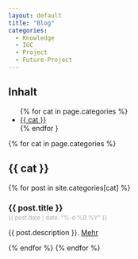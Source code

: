 ```yaml
---
layout: default
title: "Blog"
categories:
  - Knowledge
  - IGC
  - Project
  - Future-Project
---
```


<h2>Inhalt</h2>
<ul>
{% for cat in page.categories %}
  <li><a href="#{{ cat }}">{{ cat }}</a></li>
{% endfor }
</ul>

{% for cat in page.categories %}
<h2>{{ cat }}</h2>
  {% for post in site.categories[cat] %}
  <h3>{{ post.title }}</h3>
  <p style="margin-top:-1em; color:#aaa;"><small>{{ post.date | date: "%-d %B %Y" }}</small></p>
  <p>{{ post.description }}. <a href="{{ post.url }}">Mehr</a></p>
  {% endfor %}  
{% endfor %}
